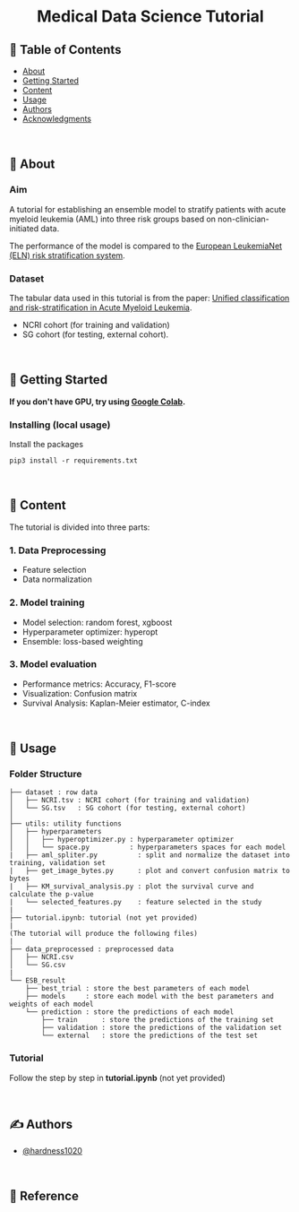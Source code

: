 <h1 align="center">Medical Data Science Tutorial</h1>

<div align="center">

</div>

## 📝 Table of Contents

- [About](#about)
- [Getting Started](#getting_started)
- [Content](#content)
- [Usage](#usage)
- [Authors](#authors)
- [Acknowledgments](#acknowledgement)

</br>

## 🧐 About <a name = "about"></a>

### Aim

A tutorial for establishing an ensemble model to stratify patients with acute myeloid leukemia (AML) into three risk groups based on non-clinician-initiated data. 

The performance of the model is compared to the [European LeukemiaNet (ELN) risk stratification system](https://ashpublications.org/blood/article/129/4/424/36196/Diagnosis-and-management-of-AML-in-adults-2017-ELN).

### Dataset

The tabular data used in this tutorial is from the paper: [Unified classification and risk-stratification in Acute Myeloid Leukemia](https://www.nature.com/articles/s41467-022-32103-8#MOESM1).

- NCRI cohort (for training and validation)
- SG cohort (for testing, external cohort).

<!-- The tutorial is based on the paper by [Haferlach et al. (2018)](https://www.nature.com/articles/s41591-018-0026-7).  -->



</br>

## 🏁 Getting Started <a name = "getting_started"></a>

**If you don't have GPU, try using [Google Colab](https://colab.research.google.com/github/hardness1020/Medical_Data_Science_Tutorial/blob/main/tutorial.ipynb).**

### Installing (local usage)

Install the packages

```
pip3 install -r requirements.txt
```

</br>

## 🔧 Content <a name = "content"></a>

The tutorial is divided into three parts:

### 1. Data Preprocessing

- Feature selection
- Data normalization

### 2. Model training

- Model selection: random forest, xgboost
- Hyperparameter optimizer: hyperopt
- Ensemble: loss-based weighting

### 3. Model evaluation

- Performance metrics: Accuracy, F1-score
- Visualization: Confusion matrix
- Survival Analysis: Kaplan-Meier estimator, C-index

</br>

## 🎈 Usage <a name="usage"></a>

### Folder Structure

    ├── dataset : row data
    │   ├── NCRI.tsv : NCRI cohort (for training and validation)
    │   └── SG.tsv   : SG cohort (for testing, external cohort)
    │
    ├── utils: utility functions
    │   ├── hyperparameters
    │   │   ├── hyperoptimizer.py : hyperparameter optimizer
    │   │   └── space.py          : hyperparameters spaces for each model
    |   ├── aml_spliter.py          : split and normalize the dataset into training, validation set 
    |   ├── get_image_bytes.py      : plot and convert confusion matrix to bytes
    |   ├── KM_survival_analysis.py : plot the survival curve and calculate the p-value
    |   └── selected_features.py    : feature selected in the study
    |   
    ├── tutorial.ipynb: tutorial (not yet provided)
    |
    (The tutorial will produce the following files)
    |
    ├── data_preprocessed : preprocessed data
    │   ├── NCRI.csv
    │   └── SG.csv
    |
    └── ESB_result
        ├── best_trial : store the best parameters of each model
        ├── models     : store each model with the best parameters and weights of each model
        └── prediction : store the predictions of each model
            ├── train      : store the predictions of the training set
            ├── validation : store the predictions of the validation set
            └── external   : store the predictions of the test set
    
    
    

### Tutorial

Follow the step by step in **tutorial.ipynb** (not yet provided)


</br>

## ✍️ Authors <a name = "authors"></a>

- [@hardness1020](https://github.com/hardness1020)

</br>

## 🎉 Reference <a name = "reference"></a>

